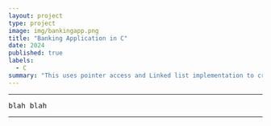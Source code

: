 ```yaml
---
layout: project
type: project
image: img/bankingapp.png
title: "Banking Application in C"
date: 2024
published: true
labels:
  - C
summary: "This uses pointer access and Linked list implementation to create a sorted list of records. The user can choose operations in a Menu to communicate with the database"
---
```


<hr>

<pre>
blah blah
</pre>

<hr>
